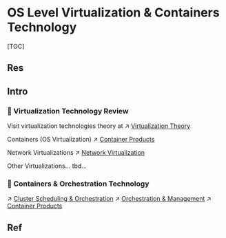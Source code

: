 # OS Level Virtualization & Containers Technology

[TOC]



## Res



## Intro
### 🦷 Virtualization Technology Review
Visit virtualization technologies theory at
↗ [Virtualization Theory](../../../🔑%20CS_Core/🧬%20Computer%20System/🚀%20Virtualization%20Theory/Virtualization%20Theory.md)

Containers (OS Virtualization)
↗ [Container Products](🐋%20Container%20Products/Container%20Products.md)

Network Virtualizations
↗ [Network Virtualization](../../../🔑%20CS_Core/🏎️%20Computer%20Networking%20and%20Communication/👰🏻‍♂️%20Network%20Virtualization/Network%20Virtualization.md)

Other Virtualizations...
tbd...


### 🫦 Containers & Orchestration Technology
↗ [Cluster Scheduling & Orchestration](../Cloud%20Platform%20(System%20Level%20Engineering)/🥋%20Orchestration%20&%20Management/Cluster%20Scheduling%20&%20Orchestration/Cluster%20Scheduling%20&%20Orchestration.md)
↗ [Orchestration & Management](../Cloud%20Platform%20(System%20Level%20Engineering)/🥋%20Orchestration%20&%20Management/Orchestration%20&%20Management.md)
↗ [Container Products](🐋%20Container%20Products/Container%20Products.md)



## Ref


